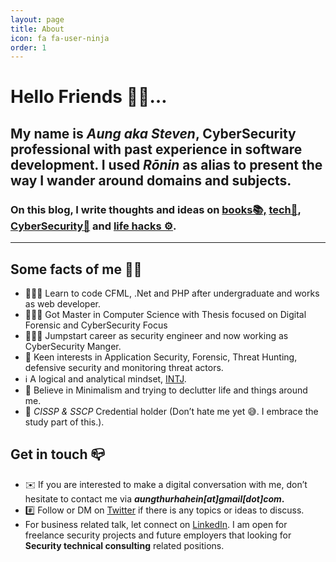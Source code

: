 ```yaml
---
layout: page
title: About
icon: fa fa-user-ninja
order: 1
---
```


# Hello Friends 🖐🏼…

## My name is ***Aung aka Steven***, CyberSecurity professional with past experience in software development. I used ***Rōnin*** as alias to present the way I wander around domains and subjects.

### On this blog, I write thoughts and ideas on [books📚,](https://aungthurhahein.github.io/categories/book/) [tech📱](https://aungthurhahein.github.io/categories/tech/), [CyberSecurity🔐](https://aungthurhahein.github.io/categories/security/) and [life hacks ⚙️](https://aungthurhahein.github.io/categories/notes/).

---

## Some facts of me 👷🏻

- 🧑🏽‍💻 Learn to code CFML, .Net and PHP after undergraduate and works as web developer.
- 👨🏽‍🎓 Got Master in Computer Science with Thesis focused on Digital Forensic  and CyberSecurity Focus
- 👨🏼‍⚕️ Jumpstart career as security engineer and now working as CyberSecurity Manger.
- 🔭 Keen interests in Application Security, Forensic, Threat Hunting, defensive security and monitoring threat actors.
- ℹ️ A logical and analytical mindset, [INTJ](https://www.16personalities.com/intj-personality).
- 🌊 Believe in Minimalism and trying to declutter life and things around me.
- 📄 *CISSP & SSCP* Credential holder (Don’t hate me yet 😅. I embrace the study part of this.).

## Get in touch 📪

- ✉️ If you are interested to make a digital conversation with me, don’t hesitate to contact me via ***aungthurhahein[at]gmail[dot]com*.**
- #️⃣ Follow or DM on [Twitter](https://twitter.com/steve_a150) if there is any topics or ideas to discuss.
- For business related talk, let connect on [LinkedIn](https://www.linkedin.com/in/aung-thu-rha-hein-2947b718/). I am open for freelance security projects and future employers that looking for **Security technical consulting** related positions.